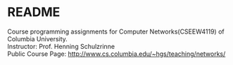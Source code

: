 # README
Course programming assignments for Computer Networks(CSEEW4119) of Columbia University.  
Instructor: Prof. Henning Schulzrinne      
Public Course Page: http://www.cs.columbia.edu/~hgs/teaching/networks/
